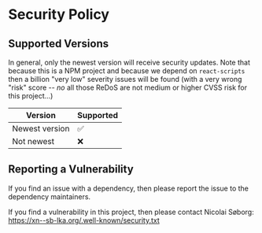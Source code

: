 # Security Policy

## Supported Versions

In general, only the newest version will receive security updates.
Note that because this is a NPM project and because we depend on `react-scripts` then a billion "very low" severity issues will be found (with a very wrong "risk" score -- _no_ all those ReDoS are not medium or higher CVSS risk for this project...)

| Version          | Supported          |
| ---------------- | ------------------ |
| Newest version   | :white_check_mark: |
| Not newest       | :x:                |

## Reporting a Vulnerability

If you find an issue with a dependency, then please report the issue to the dependency maintainers.

If you find a vulnerability in this project, then please contact Nicolai Søborg: <https://xn--sb-lka.org/.well-known/security.txt>
